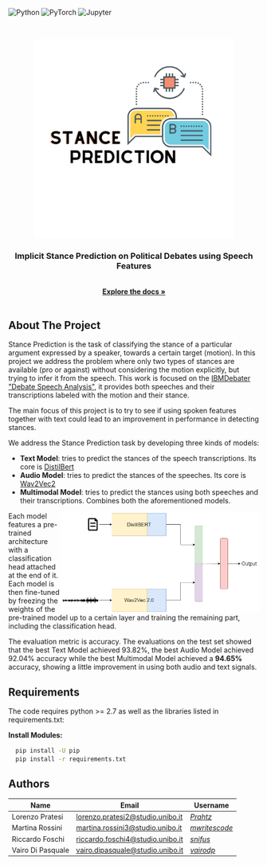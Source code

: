 ![Python](https://img.shields.io/badge/Python-3776AB?style=for-the-badge&logo=python&logoColor=white)
![PyTorch](https://img.shields.io/badge/PyTorch-%23EE4C2C.svg?style=for-the-badge&logo=PyTorch&logoColor=white)
![Jupyter](https://img.shields.io/badge/Jupyter-F37626.svg?&style=for-the-badge&logo=Jupyter&logoColor=white)

<br />
<p align="center">
    <img src="docs/logo.png" alt="Logo" width="400" height="400">
  </a>
  <h3 align="center">Implicit Stance Prediction on Political Debates using Speech Features</h3>
  <p align="center">
    <br />
    <a href="docs/report.pdf"><strong>Explore the docs »</strong></a>
    <br />
    <br />
  </p>
</p>


## About The Project
Stance Prediction is the task of classifying the stance of a particular argument expressed by a speaker, towards a certain target (motion). In this project we address the problem where only two types of stances are available (pro or against) without considering the motion explicitly, but trying to infer it from the speech.
This work is focused on the [IBMDebater "Debate Speech Analysis"](https://aclanthology.org/2020.acl-main.633/), it provides both speeches and their transcriptions labeled with the motion and their stance.

The main focus of this project is to try to see if using spoken features together with text could lead to an improvement in performance in detecting stances.

We address the Stance Prediction task by developing three kinds of models:
* **Text Model**: tries to predict the stances of the speech transcriptions. Its core is [DistilBert](https://arxiv.org/abs/1910.01108)
* **Audio Model**: tries to predict the stances of the speeches. Its core is [Wav2Vec2](https://arxiv.org/abs/2006.11477)
* **Multimodal Model**: tries to predict the stances using both speeches and their transcriptions. Combines both the aforementioned models.

<img align="right"  src="docs/multimodal.png" alt="confusion_matrix" length = 400 width = 400>

Each model features a pre-trained architecture with a classification head attached at the end of it. Each model is then fine-tuned by freezing the weights of the pre-trained model up to a certain layer and training the remaining part, including the classification head.

The evaluation metric is accuracy. The evaluations on the test set showed that the best Text Model achieved 93.82%, the best Audio Model achieved 92.04% accuracy while the best Multimodal Model achieved a **94.65%** accuracy, showing a little improvement in using both audio and text signals.

## Requirements
The code requires python >= 2.7 as well as the libraries listed in requirements.txt:

**Install Modules:** 

```sh
  pip install -U pip
  pip install -r requirements.txt
  ```

## Authors

| Name              | Email                            | Username                                        |
|-------------------|----------------------------------|-------------------------------------------------|
| Lorenzo Pratesi   | lorenzo.pratesi2@studio.unibo.it | [_Prahtz_](https://github.com/Prahtz)           |
| Martina Rossini   | martina.rossini3@studio.unibo.it | [_mwritescode_](https://github.com/mwritescode) |
| Riccardo Foschi   | riccardo.foschi4@studio.unibo.it | [_snifus_](https://github.com/snifus)           |
| Vairo Di Pasquale | vairo.dipasquale@studio.unibo.it | [_vairodp_](https://github.com/vairodp)         |
